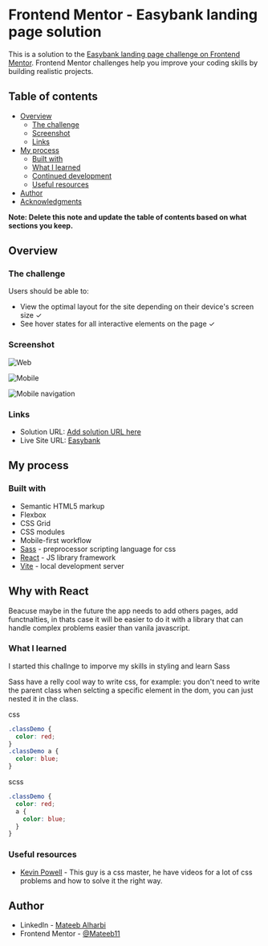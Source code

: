 # Frontend Mentor - Easybank landing page solution

This is a solution to the [Easybank landing page challenge on Frontend Mentor](https://www.frontendmentor.io/challenges/easybank-landing-page-WaUhkoDN). Frontend Mentor challenges help you improve your coding skills by building realistic projects.

## Table of contents

- [Overview](#overview)
  - [The challenge](#the-challenge)
  - [Screenshot](#screenshot)
  - [Links](#links)
- [My process](#my-process)
  - [Built with](#built-with)
  - [What I learned](#what-i-learned)
  - [Continued development](#continued-development)
  - [Useful resources](#useful-resources)
- [Author](#author)
- [Acknowledgments](#acknowledgments)

**Note: Delete this note and update the table of contents based on what sections you keep.**

## Overview

### The challenge

Users should be able to:

- View the optimal layout for the site depending on their device's screen size &check;
- See hover states for all interactive elements on the page &check;

### Screenshot

![Web](./screenshots/website-desktop.png)

![Mobile](./screenshots/website-mobile.png)

![Mobile navigation](./screenshots/website-mobile-nav.png)

### Links

- Solution URL: [Add solution URL here](https://your-solution-url.com)
- Live Site URL: [Easybank](https://gifted-selection.surge.sh)

## My process

### Built with

- Semantic HTML5 markup
- Flexbox
- CSS Grid
- CSS modules
- Mobile-first workflow
- [Sass](https://sass-lang.com/) - preprocessor scripting language for css
- [React](https://reactjs.org/) - JS library framework
- [Vite](https://vitejs.dev/) - local development server

## Why with React

Beacuse maybe in the future the app needs to add others pages, add functnalties, in thats case it will be easier to do it with a library that can handle complex problems easier than vanila javascript.

### What I learned

I started this challnge to imporve my skills in styling and learn Sass <br />

Sass have a relly cool way to write css, for example: you don't need to write the parent class when selcting a specific element in the dom, you can just nested it in the class. <br />

css

```css
.classDemo {
  color: red;
}
.classDemo a {
  color: blue;
}
```

scss

```scss
.classDemo {
  color: red;
  a {
    color: blue;
  }
}
```

### Useful resources

- [Kevin Powell](https://www.youtube.com/@KevinPowell) - This guy is a css master, he have videos for a lot of css problems and how to solve it the right way.

## Author

- LinkedIn - [Mateeb Alharbi](https://www.linkedin.com/in/mateeb-alharbi/)
- Frontend Mentor - [@Mateeb11](https://www.frontendmentor.io/profile/Mateeb11)

